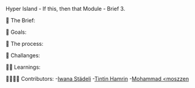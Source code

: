 Hyper Island - If this, then that Module - Brief 3.

📂 The Brief:


🎯 Goals:


🦾 The process:


😬 Challanges:


👨‍🎓 Learnings:


👩‍👩‍👦‍👦 Contributors:
-[Iwana Städeli](https://github.com/iwanast)
-[Tintin Hamrin](https://github.com/TintinHamrin)
-[Mohammad <moszzen](https://github.com/momoazzen)

